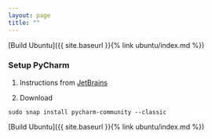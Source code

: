 ```yaml
---
layout: page
title: ""
---
```


[Build Ubuntu]({{ site.baseurl }}{% link ubuntu/index.md %})

### Setup PyCharm

1. Instructions from [JetBrains](https://www.jetbrains.com/help/pycharm/installation-guide.html#)

1. Download

  ```console
  sudo snap install pycharm-community --classic
  ```

[Build Ubuntu]({{ site.baseurl }}{% link ubuntu/index.md %})
